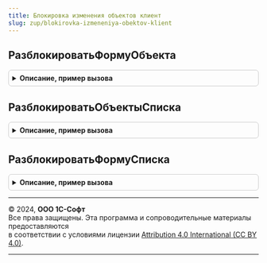 ```yaml
---
title: Блокировка изменения объектов клиент
slug: zup/blokirovka-izmeneniya-obektov-klient
---
```



## РазблокироватьФормуОбъекта
<details style="margin: 1em 0; padding: 0.5em; border: 1px solid #ccc; border-radius: 6px;">

<summary style="font-weight: bold; cursor: pointer;">Описание, пример вызова</summary>

```bsl

// Разблокирует форму документа для редактирования.
//
// Параметры:
//  УправляемаяФорма - ФормаКлиентскогоПриложения - форма объекта.
//  СсылкаНаОбъект   - ДокументСсылка
//
Процедура РазблокироватьФормуОбъекта(УправляемаяФорма, СсылкаНаОбъект) Экспорт
```

Пример вызова
```bsl
БлокировкаИзмененияОбъектовКлиент.РазблокироватьФормуОбъекта(УправляемаяФорма, СсылкаНаОбъект) 
```
</details>

## РазблокироватьОбъектыСписка
<details style="margin: 1em 0; padding: 0.5em; border: 1px solid #ccc; border-radius: 6px;">

<summary style="font-weight: bold; cursor: pointer;">Описание, пример вызова</summary>

```bsl

// Разблокирует объекты выделенных строк списка документов для редактирования.
//
// Параметры:
//  УправляемаяФорма - ФормаКлиентскогоПриложения - форма объекта.
//  Список           - ДинамическийСписок
//  ВыделенныеСтроки - Массив
//
Процедура РазблокироватьОбъектыСписка(УправляемаяФорма, Список, ВыделенныеСтроки) Экспорт
```

Пример вызова
```bsl
БлокировкаИзмененияОбъектовКлиент.РазблокироватьОбъектыСписка(УправляемаяФорма, Список, ВыделенныеСтроки) 
```
</details>

## РазблокироватьФормуСписка
<details style="margin: 1em 0; padding: 0.5em; border: 1px solid #ccc; border-radius: 6px;">

<summary style="font-weight: bold; cursor: pointer;">Описание, пример вызова</summary>

```bsl

// Разблокирует форму списка, открытую в режиме просмотра.
//
// Параметры:
//  УправляемаяФорма - ФормаКлиентскогоПриложения - форма объекта.
//
Процедура РазблокироватьФормуСписка(УправляемаяФорма) Экспорт
```

Пример вызова
```bsl
БлокировкаИзмененияОбъектовКлиент.РазблокироватьФормуСписка(УправляемаяФорма) 
```
</details>

---

© 2024, **ООО 1С-Софт**  
Все права защищены. Эта программа и сопроводительные материалы предоставляются  
в соответствии с условиями лицензии [Attribution 4.0 International (CC BY 4.0)](https://creativecommons.org/licenses/by/4.0/legalcode).

---
